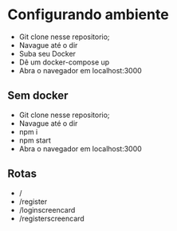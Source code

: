 # Configurando ambiente

- Git clone nesse repositorio;
- Navague até o dir
- Suba seu Docker
- Dê um docker-compose up
- Abra o navegador em localhost:3000

## Sem docker

- Git clone nesse repositorio;
- Navague até o dir
- npm i
- npm start
- Abra o navegador em localhost:3000

## Rotas

- /
- /register
- /loginscreencard
- /registerscreencard
